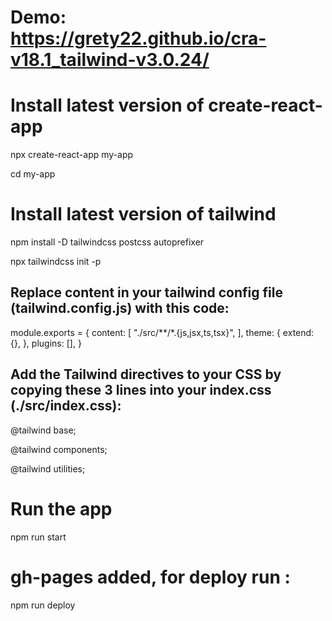 # Demo: https://grety22.github.io/cra-v18.1_tailwind-v3.0.24/
# Install latest version of create-react-app

npx create-react-app my-app

cd my-app

# Install latest version of tailwind

npm install -D tailwindcss postcss autoprefixer

npx tailwindcss init -p

## Replace content in your tailwind config file (tailwind.config.js) with this code:

module.exports = {
  content: [
    "./src/**/*.{js,jsx,ts,tsx}",
  ],
  theme: {
    extend: {},
  },
  plugins: [],
}

## Add the Tailwind directives to your CSS by copying these 3 lines into your index.css (./src/index.css):

@tailwind base;

@tailwind components;

@tailwind utilities;

# Run the app

npm run start

# gh-pages added, for deploy run :

npm run deploy
